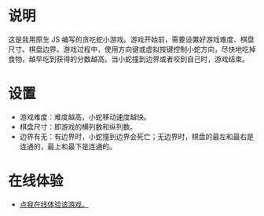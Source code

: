 # 说明

这是我用原生 JS 编写的贪吃蛇小游戏。游戏开始前，需要设置好游戏难度、棋盘尺寸、棋盘边界。游戏过程中，使用方向键或虚拟按键控制小蛇方向，尽快地吃掉食物，越早吃到获得的分数越高。当小蛇撞到边界或者咬到自己时，游戏结束。

# 设置

- 游戏难度：难度越高，小蛇移动速度越快。
- 棋盘尺寸：即游戏的横列数和纵列数。
- 边界有无：有边界时，小蛇撞到边界会死亡；无边界时，棋盘的最左和最右是连通的，最上和最下是连通的。

# 在线体验

- [点我在线体验该游戏。](http://works.kexiaolong.top/greedy-snake/)
